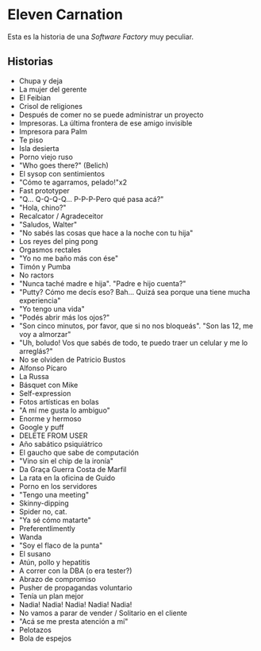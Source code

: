 # Eleven Carnation

Esta es la historia de una _Software Factory_ muy peculiar.

## Historias
- Chupa y deja
- La mujer del gerente
- El Feibian
- Crisol de religiones
- Después de comer no se puede administrar un proyecto
- Impresoras. La última frontera de ese amigo invisible
- Impresora para Palm
- Te piso
- Isla desierta
- Porno viejo ruso
- "Who goes there?" (Belich)
- El sysop con sentimientos
- "Cómo te agarramos, pelado!"x2
- Fast prototyper
- "Q... Q-Q-Q-Q... P-P-P-Pero qué pasa acá?"
- "Hola, chino?"
- Recalcator / Agradeceitor
- "Saludos, Walter"
- "No sabés las cosas que hace a la noche con tu hija"
- Los reyes del ping pong
- Orgasmos rectales
- "Yo no me baño más con ése"
- Timón y Pumba
- No ractors
- "Nunca taché madre e hija". "Padre e hijo cuenta?"
- "Putty? Cómo me decís eso? Bah... Quizá sea porque una tiene mucha experiencia"
- "Yo tengo una vida"
- "Podés abrir más los ojos?"
- "Son cinco minutos, por favor, que si no nos bloqueás". "Son las 12, me voy a almorzar"
- "Uh, boludo! Vos que sabés de todo, te puedo traer un celular y me lo arreglás?"
- No se olviden de Patricio Bustos
- Alfonso Pícaro
- La Russa
- Básquet con Mike
- Self-expression
- Fotos artísticas en bolas
- "A mí me gusta lo ambiguo"
- Enorme y hermoso
- Google y puff
- DELETE FROM USER
- Año sabático psiquiátrico
- El gaucho que sabe de computación
- "Vino sin el chip de la ironía"
- Da Graça Guerra Costa de Marfil
- La rata en la oficina de Guido
- Porno en los servidores
- "Tengo una meeting"
- Skinny-dipping
- Spider no, cat.
- "Ya sé cómo matarte"
- Preferentlimently
- Wanda
- "Soy el flaco de la punta"
- El susano
- Atún, pollo y hepatitis
- A correr con la DBA (o era tester?)
- Abrazo de compromiso
- Pusher de propagandas voluntario
- Tenía un plan mejor
- Nadia! Nadia! Nadia! Nadia! Nadia!
- No vamos a parar de vender / Solitario en el cliente
- "Acá se me presta atención a mí"
- Pelotazos
- Bola de espejos
